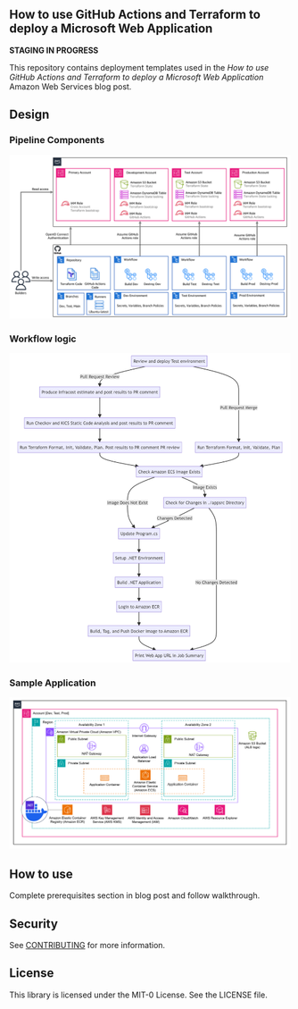 ## How to use GitHub Actions and Terraform to deploy a Microsoft Web Application

**STAGING IN PROGRESS**

This repository contains deployment templates used in the *How to use GitHub Actions and Terraform to deploy a Microsoft Web Application* Amazon Web Services blog post.

## Design

### Pipeline Components

![pipeline-components](img/pipeline.png)

### Workflow logic

![workflow-logic](img/workflowlogic.png)

### Sample Application 

![sample-application](img/sampleapp.png)

## How to use

Complete prerequisites section in blog post and follow walkthrough.

## Security

See [CONTRIBUTING](CONTRIBUTING.md#security-issue-notifications) for more information.

## License

This library is licensed under the MIT-0 License. See the LICENSE file.